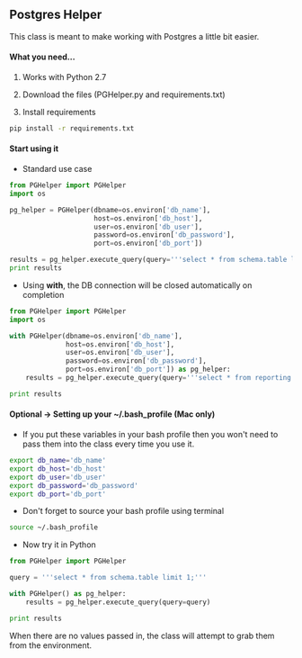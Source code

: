 ## Postgres Helper
This class is meant to make working with Postgres a little bit easier.

#### What you need...
1. Works with Python 2.7

2. Download the files (PGHelper.py and requirements.txt)

3. Install requirements

```bash
pip install -r requirements.txt
```

#### Start using it

- Standard use case
```Python
from PGHelper import PGHelper
import os

pg_helper = PGHelper(dbname=os.environ['db_name'],
                     host=os.environ['db_host'],
                     user=os.environ['db_user'],
                     password=os.environ['db_password'],
                     port=os.environ['db_port'])

results = pg_helper.execute_query(query='''select * from schema.table limit 1;''')
print results
```

- Using **with**, the DB connection will be closed automatically on completion
```Python
from PGHelper import PGHelper
import os

with PGHelper(dbname=os.environ['db_name'],
              host=os.environ['db_host'],
              user=os.environ['db_user'],
              password=os.environ['db_password'],
              port=os.environ['db_port']) as pg_helper:
    results = pg_helper.execute_query(query='''select * from reporting.email_activities limit 1;''')

print results
```

#### Optional -> Setting up your ~/.bash_profile (Mac only)  
- If you put these variables in your bash profile then you won't need to pass them into the class every time you use it.

```Bash
export db_name='db_name'
export db_host='db_host'
export db_user='db_user'
export db_password='db_password'
export db_port='db_port'
```

- Don't forget to source your bash profile using terminal

```Bash
source ~/.bash_profile
```

- Now try it in Python
```Python
from PGHelper import PGHelper

query = '''select * from schema.table limit 1;'''

with PGHelper() as pg_helper:
    results = pg_helper.execute_query(query=query)

print results
```

When there are no values passed in, the class will attempt to grab them from the environment.
